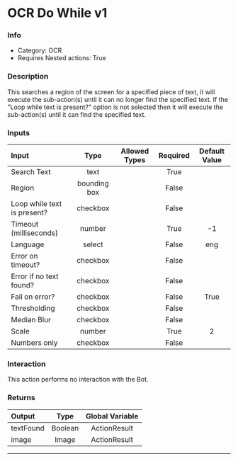 # OCR Do While v1

### Info

- Category: OCR
- Requires Nested actions: True


### Description
This searches a region of the screen for a specified piece of text, it will execute the sub-action(s) until it can no longer find the specified text.
If the "Loop while text is present?" option is not selected then it will execute the sub-action(s) until it can find the specified text.


### Inputs

| Input | Type | Allowed Types | Required |  Default Value |
| :--- | :---: | :---: | :---: | :---: |
| Search Text | text |  | True |  |
| Region | bounding box |  | False |  |
| Loop while text is present? | checkbox |  | False |  |
| Timeout (milliseconds) | number |  | True | -1 |
| Language | select |  | False | eng |
| Error on timeout? | checkbox |  | False |  |
| Error if no text found? | checkbox |  | False |  |
| Fail on error? | checkbox |  | False | True |
| Thresholding | checkbox |  | False |  |
| Median Blur | checkbox |  | False |  |
| Scale | number |  | True | 2 |
| Numbers only | checkbox |  | False |  |


### Interaction
This action performs no interaction with the Bot.

### Returns

| Output | Type | Global Variable |
| :--- | :---: | :---: |
| textFound | Boolean | ActionResult |
| image | Image | ActionResult |

---